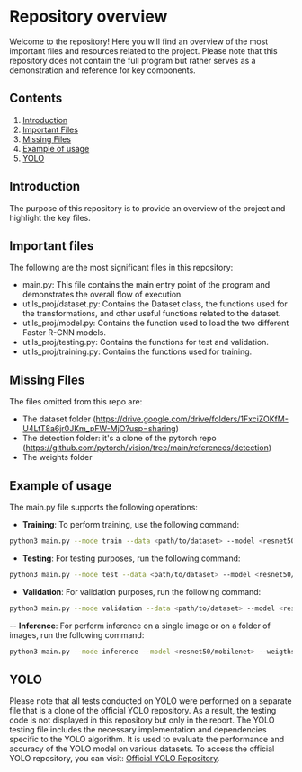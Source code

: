 # Repository overview
Welcome to the repository! Here you will find an overview of the most important files and resources related to the project. Please note that this repository does not contain the full program but rather serves as a demonstration and reference for key components.

## Contents

1. [Introduction](#introduction)
2. [Important Files](#important-files)
3. [Missing Files](#missing-files)
4. [Example of usage](#example-of-usage)
5. [YOLO](#YOLO)

## Introduction 
The purpose of this repository is to provide an overview of the project and highlight the key files.

## Important files
The following are the most significant files in this repository:

- main.py: This file contains the main entry point of the program and demonstrates the overall flow of execution.
- utils_proj/dataset.py: Contains the Dataset class, the functions used for the transformations, and other useful functions related to the dataset.
- utils_proj/model.py: Contains the function used to load the two different Faster R-CNN models.
- utils_proj/testing.py: Contains the functions for test and validation.
- utils_proj/training.py: Contains the functions used for training.

## Missing Files
The files omitted from this repo are:

- The dataset folder (https://drive.google.com/drive/folders/1FxciZOKfM-U4LtT8a6jr0JKm_pFW-MjO?usp=sharing)
- The detection folder: it's a clone of the pytorch repo (https://github.com/pytorch/vision/tree/main/references/detection)
- The weights folder

## Example of usage
The main.py file supports the following operations:

- **Training**: To perform training, use the following command:
```bash
python3 main.py --mode train --data <path/to/dataset> --model <resnet50/mobilenet> --weigths <path/to/weights> --epochs <number/of/epochs>
```
- **Testing**: For testing purposes, run the following command:
```bash
python3 main.py --mode test --data <path/to/dataset> --model <resnet50/mobilenet> --weigths <path/to/weights>
```
- **Validation**: For validation purposes, run the following command:
```bash
python3 main.py --mode validation --data <path/to/dataset> --model <resnet50/mobilenet> --weigths <path/to/weights>
```
-- **Inference**: For perform inference on a single image or on a folder of images, run the following command:
```bash
python3 main.py --mode inference --model <resnet50/mobilenet> --weigths <path/to/weights> --image <path/to/tes/image or folder>
```

## YOLO 
Please note that all tests conducted on YOLO were performed on a separate file that is a clone of the official YOLO repository. As a result, the testing code is not displayed in this repository but only in the report.
The YOLO testing file includes the necessary implementation and dependencies specific to the YOLO algorithm. It is used to evaluate the performance and accuracy of the YOLO model on various datasets.
To access the official YOLO repository, you can visit: [Official YOLO Repository](https://github.com/ultralytics/yolov5).
